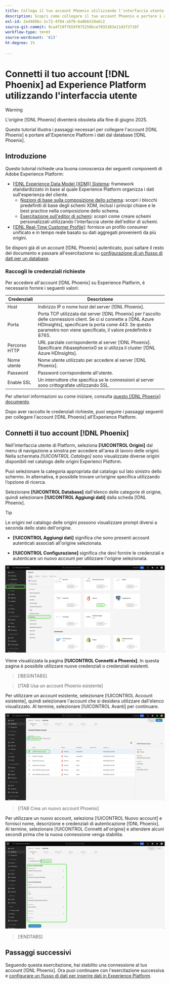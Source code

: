 ```yaml
---
title: Collega il tuo account Phoenix utilizzando l'interfaccia utente Experience Platform
description: Scopri come collegare il tuo account Phoenix e portare i dati dal tuo database Phoenix ad Experience Platform utilizzando l'interfaccia utente.
exl-id: 2ed469bc-1c72-4f04-a5f0-6a0bb519a6c2
source-git-commit: 9ca4f19f7b59f075250bce7035303e11d3f3710f
workflow-type: tm+mt
source-wordcount: '613'
ht-degree: 1%

---
```


# Connetti il tuo account [!DNL Phoenix] ad Experience Platform utilizzando l&#39;interfaccia utente

>[!WARNING]
>
>L&#39;origine [!DNL Phoenix] diventerà obsoleta alla fine di giugno 2025.

Questo tutorial illustra i passaggi necessari per collegare l&#39;account [!DNL Phoenix] e portare all&#39;Experience Platform i dati dal database [!DNL Phoenix].

## Introduzione

Questo tutorial richiede una buona conoscenza dei seguenti componenti di Adobe Experience Platform:

* [[!DNL Experience Data Model (XDM)] Sistema](../../../../../xdm/home.md): framework standardizzato in base al quale Experience Platform organizza i dati sull&#39;esperienza del cliente.
   * [Nozioni di base sulla composizione dello schema](../../../../../xdm/schema/composition.md): scopri i blocchi predefiniti di base degli schemi XDM, inclusi i principi chiave e le best practice nella composizione dello schema.
   * [Esercitazione sull&#39;editor di schemi](../../../../../xdm/tutorials/create-schema-ui.md): scopri come creare schemi personalizzati utilizzando l&#39;interfaccia utente dell&#39;editor di schemi.
* [[!DNL Real-Time Customer Profile]](../../../../../profile/home.md): fornisce un profilo consumer unificato e in tempo reale basato su dati aggregati provenienti da più origini.

Se disponi già di un account [!DNL Phoenix] autenticato, puoi saltare il resto del documento e passare all&#39;esercitazione su [configurazione di un flusso di dati per un database](../../dataflow/databases.md).

### Raccogli le credenziali richieste

Per accedere all&#39;account [!DNL Phoenix] su Experience Platform, è necessario fornire i seguenti valori:

| Credenziali | Descrizione |
| --- | --- |
| Host | Indirizzo IP o nome host del server [!DNL Phoenix]. |
| Porta | Porta TCP utilizzata dal server [!DNL Phoenix] per l&#39;ascolto delle connessioni client. Se ci si connette a [!DNL Azure HDInsights], specificare la porta come 443. Se questo parametro non viene specificato, il valore predefinito è 8765. |
| Percorso HTTP | URL parziale corrispondente al server [!DNL Phoenix]. Specificare /hbasephoenix0 se si utilizza il cluster [!DNL Azure HDInsights]. |
| Nome utente | Nome utente utilizzato per accedere al server [!DNL Phoenix]. |
| Password | Password corrispondente all&#39;utente. |
| Enable SSL | Un interruttore che specifica se le connessioni al server sono crittografate utilizzando SSL. |

Per ulteriori informazioni su come iniziare, consulta [questo [!DNL Phoenix] documento](https://python-phoenixdb.readthedocs.io/en/latest/api.html).

Dopo aver raccolto le credenziali richieste, puoi seguire i passaggi seguenti per collegare l&#39;account [!DNL Phoenix] all&#39;Experience Platform.

## Connetti il tuo account [!DNL Phoenix]

Nell&#39;interfaccia utente di Platform, seleziona **[!UICONTROL Origini]** dal menu di navigazione a sinistra per accedere all&#39;area di lavoro delle origini. Nella schermata *[!UICONTROL Catalogo]* sono visualizzate diverse origini disponibili nel catalogo delle origini Experienci Platform.

Puoi selezionare la categoria appropriata dal catalogo sul lato sinistro dello schermo. In alternativa, è possibile trovare un’origine specifica utilizzando l’opzione di ricerca.

Selezionare **[!UICONTROL Database]** dall&#39;elenco delle categorie di origine, quindi selezionare **[!UICONTROL Aggiungi dati]** dalla scheda [!DNL Phoenix].

>[!TIP]
>
>Le origini nel catalogo delle origini possono visualizzare prompt diversi a seconda dello stato dell&#39;origine.
> 
>* **[!UICONTROL Aggiungi dati]** significa che sono presenti account autenticati associati all&#39;origine selezionata.
>
>* **[!UICONTROL Configurazione]** significa che devi fornire le credenziali e autenticare un nuovo account per utilizzare l&#39;origine selezionata.

![Catalogo delle origini nell&#39;interfaccia utente di Experience Platform con la scheda sorgente Phoenix selezionata.](../../../../images/tutorials/create/phoenix/catalog.png)

Viene visualizzata la pagina **[!UICONTROL Connetti a Phoenix]**. In questa pagina è possibile utilizzare nuove credenziali o credenziali esistenti.

>[!BEGINTABS]

>[!TAB Usa un account Phoenix esistente]

Per utilizzare un account esistente, selezionare [!UICONTROL Account esistente], quindi selezionare l&#39;account che si desidera utilizzare dall&#39;elenco visualizzato. Al termine, selezionare [!UICONTROL Avanti] per continuare.

![Elenco di account di database Phoenix autenticati già presenti nell&#39;organizzazione.](../../../../images/tutorials/create/phoenix/existing.png)

>[!TAB Crea un nuovo account Phoenix]

Per utilizzare un nuovo account, seleziona [!UICONTROL Nuovo account] e fornisci nome, descrizione e credenziali di autenticazione [!DNL Phoenix]. Al termine, selezionare [!UICONTROL Connetti all&#39;origine] e attendere alcuni secondi prima che la nuova connessione venga stabilita.

![La nuova interfaccia dell&#39;account in cui è possibile fornire le credenziali di autenticazione e creare un account Phoenix.](../../../../images/tutorials/create/phoenix/new.png)

>[!ENDTABS]

## Passaggi successivi

Seguendo questa esercitazione, hai stabilito una connessione al tuo account [!DNL Phoenix]. Ora puoi continuare con l&#39;esercitazione successiva e [configurare un flusso di dati per inserire dati in Experience Platform](../../dataflow/databases.md).
